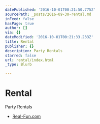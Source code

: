 ```yaml
---
datePublished: '2016-10-01T00:21:50.775Z'
sourcePath: _posts/2016-09-30-rental.md
inFeed: false
hasPage: true
author: []
via: {}
dateModified: '2016-10-01T00:21:33.233Z'
title: Rental
publisher: {}
description: Party Rentals
starred: false
url: rental/index.html
_type: Blurb

---
```

# Rental

Party Rentals

* [Real-Fun.com][0]

[0]: http://real-fun.com/ "Real-Fun.com"